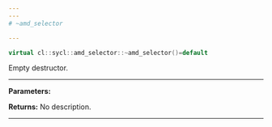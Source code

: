 ```yaml
---
---
# ~amd_selector

---
```


```cpp
virtual cl::sycl::amd_selector::~amd_selector()=default
```


Empty destructor. 


---
**Parameters:**

**Returns:** No description.

---
